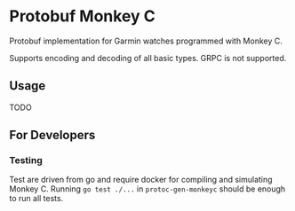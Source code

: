 # Protobuf Monkey C

Protobuf implementation for Garmin watches programmed with Monkey C.

Supports encoding and decoding of all basic types. GRPC is not supported.

## Usage

TODO

## For Developers

### Testing

Test are driven from go and require docker for compiling and simulating Monkey C.
Running `go test ./...` in `protoc-gen-monkeyc` should be enough to run all tests.
